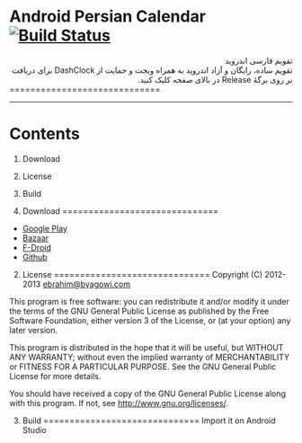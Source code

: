 Android Persian Calendar [![Build Status](https://buildhive.cloudbees.com/job/ebraminio/job/DroidPersianCalendar/badge/icon)](https://buildhive.cloudbees.com/job/ebraminio/job/DroidPersianCalendar/)
=============================
<div lang="fa" dir="rtl"><font>تقویم فارسی اندروید<br />
تقویم ساده، رایگان و آزاد اندروید به همراه ویجت و حمایت از DashClock
برای دریافت بر روی برگهٔ Release در بالای صفحه کلیک کنید.</div>
=============================

------------------------------
Contents
==============================

1. Download
2. License
3. Build

1. Download
==============================
* [Google Play](https://play.google.com/store/apps/details?id=com.byagowi.persiancalendar)
* [Bazaar](http://cafebazaar.ir/app/com.byagowi.persiancalendar)
* [F-Droid](http://f-droid.org/repository/browse/?fdid=com.byagowi.persiancalendar)
* [Github](https://github.com/ebraminio/DroidPersianCalendar/releases/)

2. License
==============================
Copyright (C) 2012-2013  ebrahim@byagowi.com

This program is free software: you can redistribute it and/or modify 
it under the terms of the GNU General Public License as published by 
the Free Software Foundation, either version 3 of the License, or 
(at your option) any later version.

This program is distributed in the hope that it will be useful, 
but WITHOUT ANY WARRANTY; without even the implied warranty of 
MERCHANTABILITY or FITNESS FOR A PARTICULAR PURPOSE.  See the 
GNU General Public License for more details.

You should have received a copy of the GNU General Public License 
along with this program.  If not, see http://www.gnu.org/licenses/.

3. Build
==============================
Import it on Android Studio
